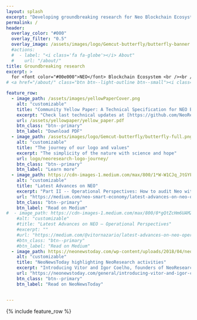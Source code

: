 ```yaml
---
layout: splash
excerpt: "Developing groundbreaking research for Neo Blockchain Ecosystem."
permalink: /
header:
  overlay_color: "#000"
  overlay_filter: "0.5"
  overlay_image: /assets/images/logo/Gemcut-butterfly/butterfly-banner.png
  #actions:
  #  - label: "<i class='fa fa-globe'></i> About"
  #    url: "/about/"  
title: Groundbreaking research
excerpt: >
  for <font color="#00e000">NEO</font> Blockchain Ecosystem <br /><br /><br /><br /><br /><br />
# <a href="/about/" class="btn btn--light-outline btn--small"><i class='fa fa-globe'></i> About</a> -->

feature_row:
  - image_path: /assets/images/yellowPaperCover.png
    alt: "customizable"
    title: "Community Yellow Paper: A Technical Specification for NEO Blockchain"
    excerpt: "Check last technical updates at [https://github.com/NeoResearch/yellowpaper/](https://github.com/NeoResearch/yellowpaper/)"
    url: /assets/yellowpaper/yellow_paper.pdf
    btn_class: "btn--primary"
    btn_label: "Download PDF"
  - image_path: /assets/images/logo/Gemcut-butterfly/butterfly-full.png
    alt: "customizable"
    title: "The journey of our logo and values"
    excerpt: "The simplicity of the nature with science and hope"
    url: logo/neoresearch-logo-journey/
    btn_class: "btn--primary"
    btn_label: "Learn more"  
  - image_path: https://cdn-images-1.medium.com/max/800/1*W-W1CJq_JtGYFSUrBTAnDw.png
    alt: "customizable"
    title: "Latest Advances on NEO"
    excerpt: "Part II -- Operational Perspectives: How to audit Neo with a $10 machine"
    url: "https://medium.com/neo-smart-economy/latest-advances-on-neo-operational-perspectives-ii-how-to-audit-neo-with-a-10-machine-65176a5138d9"
    btn_class: "btn--primary"
    btn_label: "Read on Medium"  
#  - image_path: https://cdn-images-1.medium.com/max/800/0*gQtZcHm6UAMZhIYW.png
    #alt: "customizable"
    #title: "Latest Advances on NEO — Operational Perspectives"
    #excerpt: ""
    #url: "https://medium.com/@vitornazario/latest-advances-on-neo-operational-perspectives-58d306ba2e41"
    #btn_class: "btn--primary"
    #btn_label: "Read on Medium"
  - image_path: https://neonewstoday.com/wp-content/uploads/2018/04/neo-research-g.png
    alt: "customizable"
    title: "NeoNewsToday highlighting NeoResearch activities"
    excerpt: "Introducing Vitor and Igor Coelho, founders of NeoResearch"
    url: "https://neonewstoday.com/general/introducing-vitor-and-igor-coelho-of-neoresearch/"
    btn_class: "btn--primary"
    btn_label: "Read on NeoNewsToday"


---
```


{% include feature_row %}

<!-- {% include feature_row id="feature_row2" type="left" %}

{% include feature_row id="feature_row3" type="right" %} -->
